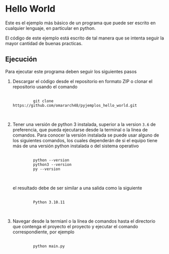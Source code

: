 # Hello World

Este es el ejemplo más básico de un programa que puede ser escrito en cualquier lenguaje, en particular en python.

El código de este ejemplo está escrito de tal manera que se intenta seguir la mayor cantidad de buenas practicas.

## Ejecución

Para ejecutar este programa deben seguir los siguientes pasos

1. Descargar el código desde el repositorio en formato ZIP o clonar el repositorio usando el comando
    <pre>
        <code>
            git clone https://github.com/omararch48/pyjemplos_hello_world.git
        </code>
    </pre>

2. Tener una versión de python 3 instalada, superior a la version `3.6` de preferencia, que pueda ejecutarse desde la terminal o la linea de comandos. Para conocer la versión instalada se puede usar alguno de los siguientes comandos, los cuales dependerán de si el equipo tiene más de una versión python instalada o del sistema operativo
    <pre>
        <code>
            python --version
            python3 --version
            py --version
        </code>
    </pre>
    el resultado debe de ser similar a una salida como la siguiente
    <pre>
        <code>
            Python 3.10.11
        </code>
    </pre>

3. Navegar desde la termianl o la línea de comandos hasta el directorio que contenga el proyecto el proyecto y ejecutar el comando correspondiente, por ejemplo
    <pre>
        <code>
            python main.py
        </code>
    </pre>
